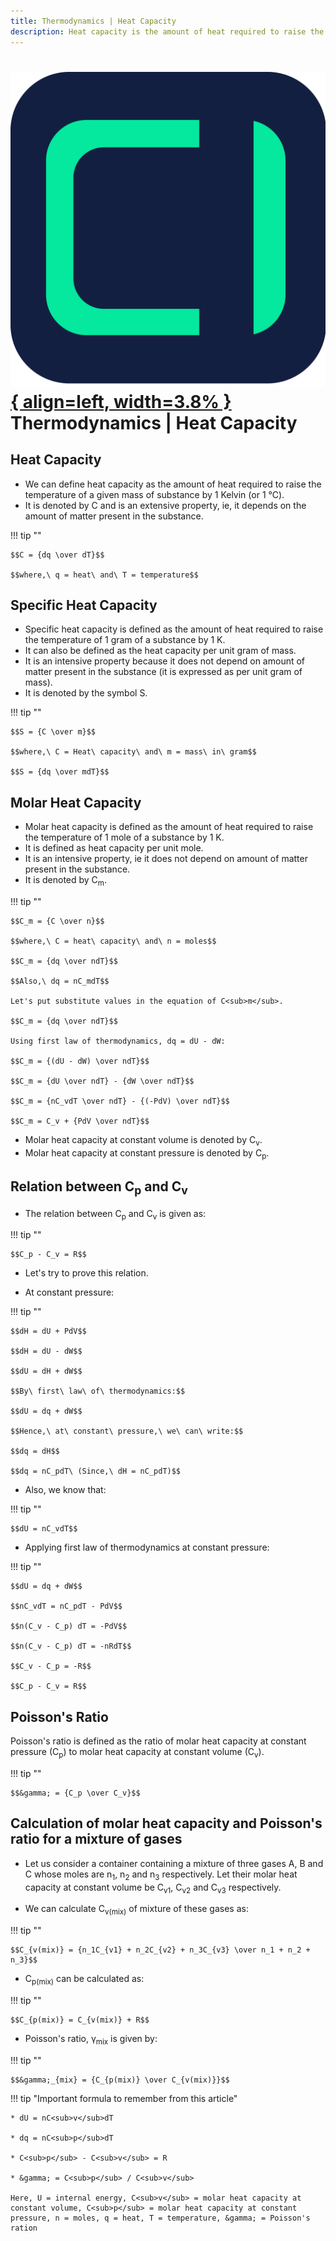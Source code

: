 ```yaml
---
title: Thermodynamics | Heat Capacity
description: Heat capacity is the amount of heat required to raise the temperature of a substance by 1 Kelvin.
---
```


# [![ChemistryEdu Logo](../../images/favicon.svg){ align=left, width=3.8% }](../../index.md)  Thermodynamics | Heat Capacity

## Heat Capacity

* We can define heat capacity as the amount of heat required to raise the temperature of a given mass of substance by 1 Kelvin (or 1 &#8451;).
* It is denoted by C and is an extensive property, ie, it depends on the amount of matter present in the substance.

!!! tip ""

    $$C = {dq \over dT}$$

    $$where,\ q = heat\ and\ T = temperature$$

## Specific Heat Capacity

* Specific heat capacity is defined as the amount of heat required to raise the temperature of 1 gram of a substance by 1 K.
* It can also be defined as the heat capacity per unit gram of mass.
* It is an intensive property because it does not depend on amount of matter present in the substance (it is expressed as per unit gram of mass).
* It is denoted by the symbol S.

!!! tip ""

    $$S = {C \over m}$$

    $$where,\ C = Heat\ capacity\ and\ m = mass\ in\ gram$$

    $$S = {dq \over mdT}$$

## Molar Heat Capacity

* Molar heat capacity is defined as the amount of heat required to raise the temperature of 1 mole of a substance by 1 K.
* It is defined as heat capacity per unit mole.
* It is an intensive property, ie it does not depend on amount of matter present in the substance.
* It is denoted by C<sub>m</sub>.

!!! tip ""

    $$C_m = {C \over n}$$

    $$where,\ C = heat\ capacity\ and\ n = moles$$

    $$C_m = {dq \over ndT}$$

    $$Also,\ dq = nC_mdT$$

    Let's put substitute values in the equation of C<sub>m</sub>.

    $$C_m = {dq \over ndT}$$

    Using first law of thermodynamics, dq = dU - dW:

    $$C_m = {(dU - dW) \over ndT}$$

    $$C_m = {dU \over ndT} - {dW \over ndT}$$

    $$C_m = {nC_vdT \over ndT} - {(-PdV) \over ndT}$$

    $$C_m = C_v + {PdV \over ndT}$$

* Molar heat capacity at constant volume is denoted by C<sub>v</sub>.
* Molar heat capacity at constant pressure is denoted by C<sub>p</sub>.

## Relation between C<sub>p</sub> and C<sub>v</sub>

* The relation between C<sub>p</sub> and C<sub>v</sub> is given as:

!!! tip ""

    $$C_p - C_v = R$$

* Let's try to prove this relation.

* At constant pressure:

!!! tip ""

    $$dH = dU + PdV$$

    $$dH = dU - dW$$

    $$dU = dH + dW$$

    $$By\ first\ law\ of\ thermodynamics:$$

    $$dU = dq + dW$$

    $$Hence,\ at\ constant\ pressure,\ we\ can\ write:$$

    $$dq = dH$$

    $$dq = nC_pdT\ (Since,\ dH = nC_pdT)$$

* Also, we know that:

!!! tip ""

    $$dU = nC_vdT$$

* Applying first law of thermodynamics at constant pressure:

!!! tip ""

    $$dU = dq + dW$$

    $$nC_vdT = nC_pdT - PdV$$

    $$n(C_v - C_p) dT = -PdV$$

    $$n(C_v - C_p) dT = -nRdT$$

    $$C_v - C_p = -R$$

    $$C_p - C_v = R$$

## Poisson's Ratio

Poisson's ratio is defined as the ratio of molar heat capacity at constant pressure (C<sub>p</sub>) to molar heat capacity at constant volume (C<sub>v</sub>).

!!! tip ""

    $$&gamma; = {C_p \over C_v}$$

## Calculation of molar heat capacity and Poisson's ratio for a mixture of gases

* Let us consider a container containing a mixture of three gases A, B and C whose moles are n<sub>1</sub>, n<sub>2</sub> and n<sub>3</sub> respectively. Let their molar heat capacity at constant volume be C<sub>v1</sub>,
  C<sub>v2</sub> and C<sub>v3</sub> respectively.

* We can calculate C<sub>v(mix)</sub> of mixture of these gases as:

!!! tip ""

    $$C_{v(mix)} = {n_1C_{v1} + n_2C_{v2} + n_3C_{v3} \over n_1 + n_2 + n_3}$$

* C<sub>p(mix)</sub> can be calculated as:

!!! tip ""

    $$C_{p(mix)} = C_{v(mix)} + R$$


* Poisson's ratio, &gamma;<sub>mix</sub> is given by:

!!! tip ""

    $$&gamma;_{mix} = {C_{p(mix)} \over C_{v(mix)}}$$


!!! tip "Important formula to remember from this article"

    * dU = nC<sub>v</sub>dT

    * dq = nC<sub>p</sub>dT

    * C<sub>p</sub> - C<sub>v</sub> = R

    * &gamma; = C<sub>p</sub> / C<sub>v</sub>

    Here, U = internal energy, C<sub>v</sub> = molar heat capacity at constant volume, C<sub>p</sub> = molar heat capacity at constant pressure, n = moles, q = heat, T = temperature, &gamma; = Poisson's ration
